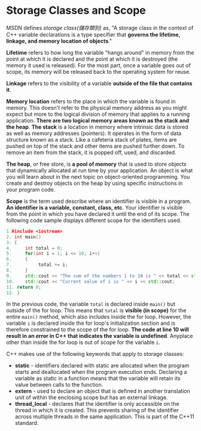 # Storage Classes and Scope
MSDN defines *storage class(儲存類別)* as, "A storage class in the context of C++ variable declarations is 
a type specifier that **governs the lifetime, linkage, and memory location of objects**."

**Lifetime** refers to how long the variable "hangs around" in memory from the point at which it is declared 
and the point at which it is destroyed (the memory it used is released).  For the most part, once a variable
goes out of scope, its memory will be released back to the operating system for reuse.

**Linkage** refers to the visibility of a variable **outside of the file that contains it**. 

**Memory location** refers to the place in which the variable is found in memory.  This doesn't refer to
the physical memory address as you might expect but more to the logical division of memory that applies to 
a running application.  **There are two logical memory areas known as the stack and the heap**.  **The stack** is 
a location in memory where intrinsic data is stored as well as memory addresses (pointers).  It operates in 
the form of data structure known as a stack.  Like a cafeteria stack of plates, items are pushed on top 
of the stack and other items are pushed further down.  To remove an item from the stack, it is popped off,
used, and discarded.

**The heap**, or free store, is **a pool of memory** that is used to store objects that dynamically allocated 
at run time by your application.  An object is what you will learn about in the next topic on object-oriented programming.
You create and destroy objects on the heap by using specific instructions in your program code.

**Scope** is the term used describe where an identifier is visible in a program.  **An identifier is a variable, 
constant, class, etc**.  Your identifier is visible from the point in which you have declared it until 
the end of its scope.  The following code sample displays different scope for the identifiers used.
```cpp
1.#include <iostream>
2. int main()
3. {
4.     int total = 0;
5.     for(int i = 1; i <= 10; i++)
6.     {
7.          total += i;
8.     }
9.     std::cout << "The sum of the numbers 1 to 10 is " << total << std::endl;
10.    std::cout << "Current value of i is " << i << std::cout;
11. return 0;
12. }
```
In the previous code, the variable ```total``` is declared inside ```main()``` but outside of the for loop. 
This means that ```total``` is **visible (in scope)** for the entire ```main()``` method, which also includes
inside the for loop.  However, the variable ```i``` is declared inside the for loop's initialization
section and is therefore constrained to the scope of the for loop.   **The code at line 10 will result in
an error in C++ that indicates the variable is undefined**.    Anyplace other than inside the for loop 
is out of scope for the variable ```i```.

C++ makes use of the following keywords that apply to storage classes:
   + **static** - identifiers declared with static are allocated when the program starts and deallocated
     when the program execution ends.  Declaring a variable as static in a function means that 
     the variable will retain its value between calls to the function.
   + **extern** - used to declare an object that is defined in another translation unit of within 
     the enclosing scope but has an external linkage.
   + **thread_local** - declares that the identifier is only accessible on the thread in which it is created. 
     This prevents sharing of the identifier across multiple threads in the same application. This is part of the C++11 standard.
